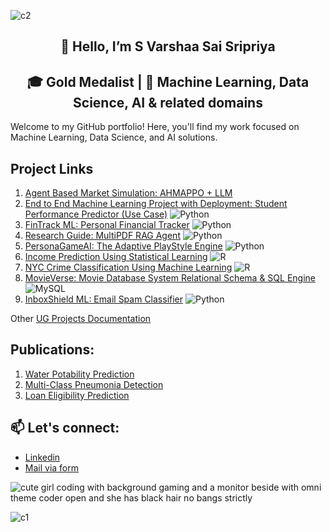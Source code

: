![c2](https://github.com/user-attachments/assets/0715411c-9de4-4a35-9468-b66015ad330c)

<div align="center">
  
## 👋 Hello, I’m S Varshaa Sai Sripriya

## 🎓 Gold Medalist | 🤖 Machine Learning, Data Science, AI & related domains 

</div> 

Welcome to my GitHub portfolio! Here, you'll find my work focused on Machine Learning, Data Science, and AI solutions. 

## Project Links

  1. [Agent Based Market Simulation: AHMAPPO + LLM](https://github.com/S-Varshaa-Sai-Sripriya/Agent-Based-Market-Simulation-AHMAPPO-with-LLM-Integration)      <img src="https://cdn.jsdelivr.net/gh/devicons/devicon/icons/python/python-original.svg" width="10" />
  2. [End to End Machine Learning Project with Deployment: Student Performance Predictor (Use Case)](https://github.com/S-Varshaa-Sai-Sripriya/End-to-End-Machine-Learning-Project-with-Deployment-Student-Performance-Predictor)      ![Python](https://img.shields.io/badge/Python-3776AB?style=flat-square&logo=python&logoColor=white)
  3. [FinTrack ML: Personal Financial Tracker](https://github.com/S-Varshaa-Sai-Sripriya/FinTrack-ML)      ![Python](https://img.shields.io/badge/Python-3776AB?style=flat-square&logo=python&logoColor=white)
  4. [Research Guide: MultiPDF RAG Agent](https://github.com/S-Varshaa-Sai-Sripriya/Research-Guide-MultiPDF-RAG-Agent)      ![Python](https://img.shields.io/badge/Python-3776AB?style=flat-square&logo=python&logoColor=white)
  5. [PersonaGameAI: The Adaptive PlayStyle Engine](https://github.com/S-Varshaa-Sai-Sripriya/PersonaGameAI)      ![Python](https://img.shields.io/badge/Python-3776AB?style=flat-square&logo=python&logoColor=white)
  6. [Income Prediction Using Statistical Learning](https://github.com/S-Varshaa-Sai-Sripriya/Income-Prediction-Using-Statistical-Learning)      ![R](https://img.shields.io/badge/R-276DC3?style=flat-square&logo=r&logoColor=white)
  7. [NYC Crime Classification Using Machine Learning](https://github.com/S-Varshaa-Sai-Sripriya/NYC-Crime-Classification-Using-Machine-Learning)      ![R](https://img.shields.io/badge/R-276DC3?style=flat-square&logo=r&logoColor=white)
  8. [MovieVerse: Movie Database System Relational Schema & SQL Engine](https://github.com/S-Varshaa-Sai-Sripriya/Movie-Database-System-Relational-Schema-SQL-Engine)      ![MySQL](https://img.shields.io/badge/MySQL-4479A1?style=flat-square&logo=mysql&logoColor=white)
  9. [InboxShield ML: Email Spam Classifier](https://github.com/S-Varshaa-Sai-Sripriya/InboxShield-ML)      ![Python](https://img.shields.io/badge/Python-3776AB?style=flat-square&logo=python&logoColor=white)

Other [UG Projects Documentation](https://github.com/S-Varshaa-Sai-Sripriya/BTech-Projects-Portfolio-Documentation)

## Publications:

  1. [Water Potability Prediction](https://www.researchgate.net/publication/373908648_Machine_Learning_Methods_for_Balanced_and_Imbalanced_Datasets_to_Predict_Consumable_Water)
  2. [Multi-Class Pneumonia Detection](https://ieeexplore.ieee.org/document/9936750)
  3. [Loan Eligibility Prediction](https://ieeexplore.ieee.org/document/9951727)

## 📫 Let's connect: 

- [Linkedin](https://www.linkedin.com/in/varshaasaisheshadhri/)
- [Mail via form](https://forms.gle/4he63uTbjhTcTU5t5)

![cute girl coding with background gaming and a monitor beside with omni theme coder open and she has black hair no bangs strictly](https://github.com/user-attachments/assets/71a646ee-db7d-47a4-8a87-fd668e1298a3)

![c1](https://github.com/user-attachments/assets/796077c5-3157-41dd-8944-576da343d44c)
<!---
S-Varshaa-Sai-Sripriya/S-Varshaa-Sai-Sripriya is a ✨ special ✨ repository because its `README.md` (this file) appears on your GitHub profile.
You can click the Preview link to take a look at your changes.
--->

<!-- ![Top Langs](https://github-readme-stats.vercel.app/api/top-langs/?username=S-Varshaa-Sai-Sripriya&layout=compact&theme=react)  ![Varshaa's GitHub Stats](https://github-readme-stats.vercel.app/api?username=S-Varshaa-Sai-Sripriya&show_icons=true&theme=react&hide=contribs&count_private=true) ![Preferred language](https://img.shields.io/badge/Python-3776AB?style=flat-square&logo=python&logoColor=white) --!>
